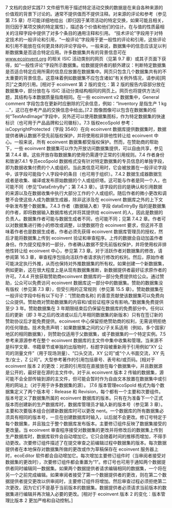 7 文档的良好实践7.1 文件细节用于描述特定活动交换的数据是在来自各种来源的价值观的背景下讨论的。通常不提供值而不提供注释。对来源的评论和参考（参见第 7.5 章）尽可能详细地给出（即归因于某项活动的特定交换，如果可能且相关，则归因于某项交换的特定属性），描述各个价值和他们的估计。在与值的性质最相关的注释字段中提供了对多个条目的通用注释和引用。 “技术评论”字段用于对特定技术的一般评论和引用，“一般评论”字段用于更一般性的评论和引用，这些评论和引用不能放在任何更具体的评论字段中。一般来说，数据集中的信息应该足以判断数据集是否适合特定应用。许多数据集共有的背景信息可在 www.ecoinvent.org 的相关 ISIC 活动类别的网页（见第 9.7 章）或其子页面下获得，如“一般性评论”字段所示数据集。给数据提供者的额外建议：判断特定数据集是否适合特定应用所需的信息应放置在数据集中。网页只包含几个数据集共有的不太重要的背景信息。这意味着例如数据集不应包含诸如“有关例外情况，请参阅[网页]”之类的引用。[相对于 ecoinvent 第 2 版的变化：第 2 版的报告内容部分放在数据集中，部分放在与 ISIC 活动分类结构相同的网页上。网页也将提供方法问题，其结构与本数据质量指南相同。在一些 ecoinvent v2 数据集中，General comment 字段包含在更新时应删除的冗余信息，例如：“Inventory 是指生产 1 kg …”，这已在参考产品的交换信息中给出。]7.2 图像图像可以包含在数据集的任何“TextAndImage”字段中，另外还可以使用数据集图标，作为特定数据集的快速标识（也可用于产品品牌和公司徽标）。7.3 版权ecoSpold 参考：isCopyrightProtected（字段 3540）在向 ecoinvent 数据库提供数据集时，数据提供者确认数据不受先前版权保护，并将使用权非排他性转让给 ecoinvent 中心。一般来说，所有 ecoinvent 数据集都受版权保护。然而，在赞助商的帮助下，一些 ecoinvent 数据集可以作为开放访问数据集提供，可以自由共享，参见第 7.4.4 章。这些开放存取数据集的使用仍需遵守正常的引用规则。7.4 作者身份和致谢7.4.1 专员ecoSpold 数据格式没有针对特定数据集的专员信息的单独字段，即为数据收集付费的个人或组织。当此类信息可用时，它会被放置在一般评论字段中，该字段可能指个人字段中的条目（也可用于组织）。7.4.2 数据生成器数据生成者是收集、编译或发布原始数据的个人或组织塔。这可能与作者是同一个人，也可能不同（参见“DataEntryBy”；第 7.4.3 章）。该字段的目的是确认和引用数据的来源以及在数据收集中执行大部分工作的个人或组织。随后作者的微小更改和调整不会使这些人成为数据生成器，除非这涉及在 ecoinvent 数据库之外的上下文中新发布整个数据集。7.4.3 作者（数据输入者）字段 dataEntryBy 指的是数据集的作者，即将数据输入数据库格式并将其提供给 ecoinvent 的人，因此是数据的负责人。数据集作者可能与数据生成者不同，也可能不同；见第 7.4.2 章。作者可以对数据集进行微小的修改或调整，以使数据符合 ecoinvent 要求，但这并不意味着作者也是数据生成者。作者必须先获得 ecoinvent 数据库管理员的授权，然后才能将数据集上传到 ecoinvent 验证和审查程序。上传的数据会自动加盖作者身份。作为提交程序的一部分，作者确认数据不受先前版权保护，并将使用权非排他性转让给 ecoinvent 中心，参见第 7.3 章。对于活跃作者对数据集的修改，请参阅第 16.3 章，审查程序包括向活跃作者请求执行修改的权利。然后，原始作者可能决定执行外推，从而也保持对外推数据集的所有权。如果创建一个新数据集，例如更新，这在很大程度上是从现有数据集推断，新数据提供者最好征求原作者的许可。7.4.4 开放获取赞助商ecoinvent 数据库的一部分免费提供给公众。通过赞助，公众可以免费访问 ecoinvent 数据库这一部分中的数据集。赞助的数据集没有版权（参见第 7.3 章），但受引用的正常规则（参见第 15.5 章）。赞助数据集在一般评论字段中标有以下句子：“[赞助商名称] 的善意贡献使该数据集可以免费向公众提供。赞助商对赞助数据集的内容和/或验证程序没有影响。”数据集免费提供至少 3 年。赞助数据集在 3 年期限结束后仍保留在数据库的免费部分中。任何以后的更新（即 3 年之后的改进或以后几年相同数据集的新版本）只有在签订新的赞助协议后才能免费提供。ecoinvent 中心保留拒绝赞助商的权利，无需说明拒绝的任何理由。技术免责声明：如果数据集之间的父/子关系适用（例如，多个国家/地区的相同数据集），则赞助仅适用于父数据集，或子数据集的一个特定实例。7.5 参考来源源参考在整个 ecoinvent 数据库的主文件中集中收集和管理。当来源不是科学文章、书籍章节或单独的出版物时，标题字段被重新用于引用例如“XY 公司的测量文件”（用于现场测量）、“口头交流，XY 公司”或“个人书面交流，XY 先生/女士，Z 公司”。大型参考著作的引用包括章号、表号和/或页码。[相对于 ecoinvent 版本 2 的更改：对源的引用现在直接放在每个数据集中，并且数据源是公开的，最好是在源的主文件中。对于从 ecoinvent 版本 2 传输的数据集，源可能不会全部传输到源的主文件，但可能会暂时作为自由文本放置在数据集中或引用的网站上（对于用于许多数据集的源）。 ]7.6 版本管理ecoSpold 格式为每个数据集定义了两个版本号：Release 和 Revision，每个都有一个主要和次要组件。版本号定义了数据集所属的 ecoinvent 数据库的版本。只有在为准备下一个正式版本而创建新的生产数据库时，数据库管理员才输入新的版本号（参见第 3 章）。主要和次要版本组合创建新数据库时可以更改 nent。一个数据库的所有数据集必须具有相同的版本号，一旦在创建数据库时输入，以后就不会更改。修订号特定于每个数据集，并且独立于整个数据库发布版本。主要修订组件反映了数据集接受的更改量。当 ecoinvent 审查程序接受对数据集的更改并将修改后的数据集上传到生产数据库时，数据库软件会自动增加它。它只会随着时间的推移而增加，不得手动更改。次要修订组件描述了在提交审查之前编辑过程中数据集的版本。每次数据提供者在本地保存对数据集所做的更改或作为草稿保存在 ecoinvent 服务器上时，ecoEditor 软件都会自动增加它。每次增加主要修订组件时（当审阅者接受对数据集的更改时），次要修订组件都会重置为“1”。修订号也可用于通知两个数据提供者同时编辑同一数据集。如果两个数据提供者请求编辑相同的数据集，一个将在另一个之前完成编辑。如果审阅者接受了第一个数据提供者的更改，则在第二个数据提供者提交更改以供审阅时，主要修订组件将增加。然后审查过程必须拒绝第二次更改，因为它们不是基于当前版本的数据集。数据提供者必须请求当前版本的数据集进行编辑并再次输入必要的更改。[相对于 ecoinvent 版本 2 的变化：版本管理比版本 2 更加严格和自动控制。]